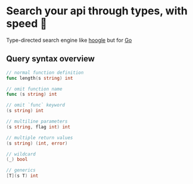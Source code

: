 # Search your api through types, with speed 🥽

Type-directed search engine like [hoogle](https://github.com/ndmitchell/hoogle) but for [Go](https://go.dev/)

## Query syntax overview

```go
// normal function definition
func length(s string) int

// omit function name
func (s string) int

// omit `func` keyword
(s string) int

// multiline parameters
(s string, flag int) int

// multiple return values
(s string) (int, error)

// wildcard
(_) bool

// generics
[T](s T) int
```

